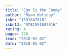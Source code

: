 ```yaml
---
title: "Ego Is the Enemy"
author: "Ryan Holiday"
isbn: "1591847818"
isbn13: "9781591847816"
rating: 4
pages: 226
read: "2018-01-02"
date: "2018-01-02"
---
```



